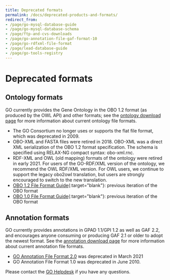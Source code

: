 ```yaml
---
title: Deprecated formats
permalink: /docs/deprecated-products-and-formats/
redirect_from: 
- /page/go-mysql-database-guide
- /page/go-mysql-database-schema
- /page/ftp-and-cvs-downloads
- /page/go-annotation-file-gaf-format-10
- /page/go-rdfxml-file-format
- /page/lead-database-guide
- /page/go-tools-registry
---
```


# Deprecated formats

## Ontology formats

GO currently provides the Gene Ontology in the OBO 1.2 format (as produced by the OWL API) and other formats; see the [ontology download page](/docs/download-ontology/) for more information about current ontology file formats. 

+ The GO Consortium no longer uses or supports the flat file format, which was deprecated in 2009.
+ OBO-XML and FASTA files were retired in 2018.   OBO-XML was a direct XML serialization of the OBO 1.2 format specification. The schema is specified using RELAX-NG compact syntax: obo-xml.rnc.
+ RDF-XML and OWL (old mapping) formats of the ontology were retired in early 2021. For users of the GO-RDF/XML version of the ontology, we recommend the OWL RDF/XML version. For OWL users, we continue to support the legacy obo2owl translation, but users are strongly encouraged to switch to the new translation. 
+ [OBO 1.2 File Format Guide](http://owlcollab.github.io/oboformat/doc/GO.format.obo-1_2.html){:target="blank"}: previous iteration of the OBO format
+ [OBO 1.0 File Format Guide](http://owlcollab.github.io/oboformat/doc/GO.format.obo-1_0.html){:target="blank"}: previous iteration of the OBO format

## Annotation formats

GO currently provides annotations in GPAD 1.1/GPI 1.2 as well as GAF 2.2, and encourages anyone consuming or producing GAF 2.1 or older to adopt the newest format. See the [annotation download page](/docs/download-go-annotations/) for more information about current annotation file formats.

+  [GO Annotation File Format 2.0](/docs/go-annotation-file-gaf-format-2.0/) was deprecated in March 2021 
+  GO Annotation File Format 1.0 was deprecated in June 2010. 

Please contact the <a href="http://help.geneontology.org">GO Helpdesk</a> if you have any questions.
